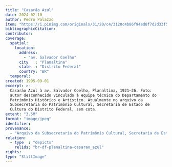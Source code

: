 ```yaml
---
title: "Casarão Azul"
date: 2024-02-10
author: Pedro Palazzo
item: "https://i.pinimg.com/originals/31/20/c4/3120c4b86f94ed8f7d2d33f56d38cc0a.jpg"
bibliographicCitation:
contributor:
coverage:
  spatial:
    location:
      address:
        - "av. Salvador Coelho"
      city   : "Planaltina"
      state  : "Distrito Federal"
      country: "BR"
  temporal:
created: 1995-09-01
excerpt: >-
  Casarão Azul à av. Salvador Coelho, Planaltina, 1921–26. Foto:
  autor desconhecido vinculado à equipe técnica do Departamento do
  Patrimônio Histórico e Artístico. Atualmente no arquivo da
  Subsecretaria do Patrimônio Cultural, Secretaria de Estado de
  Cultura do Distrito Federal, sem cota.
extent: "3.5M"
format: "image/jpeg"
identifier:
provenance:
  - "Arquivo da Subsecretaria do Patrimônio Cultural, Secretaria de Estado de Cultura do Distrito Federal, sem cota"
relation:
  - type  : "depicts"
    relids: "br-df-planaltina-casarao_azul"
rights:
type: "StillImage"
---
```

